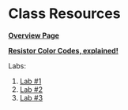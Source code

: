 # Class Resources

**[Overview Page](https://github.com/FAR-Lab/Developing-and-Designing-Interactive-Devices/wiki)**

**[Resistor Color Codes, explained!](https://www.electronics-tutorials.ws/resistor/res_2.html)**

Labs:
1. [Lab #1](https://github.com/FAR-Lab/Developing-and-Designing-Interactive-Devices/wiki/Lab-01)
1. [Lab #2](https://github.com/FAR-Lab/Developing-and-Designing-Interactive-Devices/wiki/Lab-02)
1. [Lab #3](https://github.com/FAR-Lab/Developing-and-Designing-Interactive-Devices/wiki/Lab-03)
<!--1. [Lab #4](https://github.com/FAR-Lab/Developing-and-Designing-Interactive-Devices/wiki/Lab-%234)
1. [Lab #5](https://github.com/FAR-Lab/Developing-and-Designing-Interactive-Devices/wiki/Lab-%235)
1. [Lab #6](https://github.com/FAR-Lab/Developing-and-Designing-Interactive-Devices/wiki/Lab-%236)-->